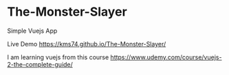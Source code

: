 # The-Monster-Slayer
Simple Vuejs App 

Live Demo https://kms74.github.io/The-Monster-Slayer/

I am learning vuejs from this course  https://www.udemy.com/course/vuejs-2-the-complete-guide/

